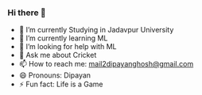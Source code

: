 ### Hi there 👋

- 🔭 I’m currently Studying in Jadavpur University
- 🌱 I’m currently learning ML
- 🤔 I’m looking for help with ML
- 💬 Ask me about Cricket
- 📫 How to reach me: mail2dipayanghosh@gmail.com
- 😄 Pronouns: Dipayan
- ⚡ Fun fact: Life is a Game
